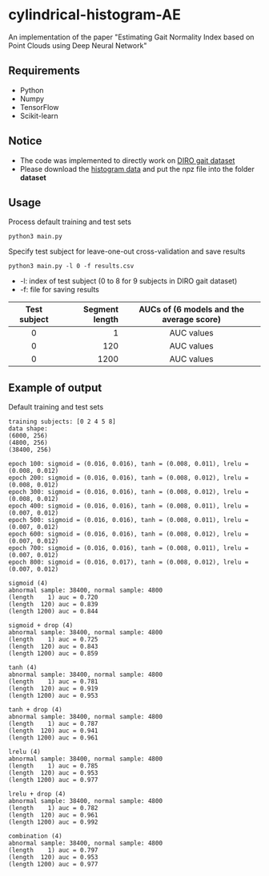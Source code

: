 # cylindrical-histogram-AE
An implementation of the paper "Estimating Gait Normality Index based on Point Clouds using Deep Neural Network"

## Requirements
* Python
* Numpy
* TensorFlow
* Scikit-learn

## Notice
* The code was implemented to directly work on [DIRO gait dataset](http://www-labs.iro.umontreal.ca/~labimage/GaitDataset/)
* Please download the [histogram data](http://www.iro.umontreal.ca/~labimage/GaitDataset) and put the npz file into the folder **dataset**

## Usage
Process default training and test sets
```
python3 main.py
```
Specify test subject for leave-one-out cross-validation and save results
```
python3 main.py -l 0 -f results.csv
```
* -l: index of test subject (0 to 8 for 9 subjects in DIRO gait dataset)
* -f: file for saving results

Test subject | Segment length | AUCs of (6 models and the average score)
:---: | ---: | :---:
 0 |    1 | AUC values
 0 |  120 | AUC values
 0 | 1200 | AUC values

## Example of output
Default training and test sets
```
training subjects: [0 2 4 5 8]
data shape:
(6000, 256)
(4800, 256)
(38400, 256)

epoch 100: sigmoid = (0.016, 0.016), tanh = (0.008, 0.011), lrelu = (0.008, 0.012)
epoch 200: sigmoid = (0.016, 0.016), tanh = (0.008, 0.012), lrelu = (0.008, 0.012)
epoch 300: sigmoid = (0.016, 0.016), tanh = (0.008, 0.012), lrelu = (0.008, 0.012)
epoch 400: sigmoid = (0.016, 0.016), tanh = (0.008, 0.011), lrelu = (0.007, 0.012)
epoch 500: sigmoid = (0.016, 0.016), tanh = (0.008, 0.011), lrelu = (0.007, 0.012)
epoch 600: sigmoid = (0.016, 0.016), tanh = (0.008, 0.012), lrelu = (0.007, 0.012)
epoch 700: sigmoid = (0.016, 0.016), tanh = (0.008, 0.011), lrelu = (0.007, 0.012)
epoch 800: sigmoid = (0.016, 0.017), tanh = (0.008, 0.012), lrelu = (0.007, 0.012)

sigmoid (4)
abnormal sample: 38400, normal sample: 4800
(length    1) auc = 0.720
(length  120) auc = 0.839
(length 1200) auc = 0.844

sigmoid + drop (4)
abnormal sample: 38400, normal sample: 4800
(length    1) auc = 0.725
(length  120) auc = 0.843
(length 1200) auc = 0.859

tanh (4)
abnormal sample: 38400, normal sample: 4800
(length    1) auc = 0.781
(length  120) auc = 0.919
(length 1200) auc = 0.953

tanh + drop (4)
abnormal sample: 38400, normal sample: 4800
(length    1) auc = 0.787
(length  120) auc = 0.941
(length 1200) auc = 0.961

lrelu (4)
abnormal sample: 38400, normal sample: 4800
(length    1) auc = 0.785
(length  120) auc = 0.953
(length 1200) auc = 0.977

lrelu + drop (4)
abnormal sample: 38400, normal sample: 4800
(length    1) auc = 0.782
(length  120) auc = 0.961
(length 1200) auc = 0.992

combination (4)
abnormal sample: 38400, normal sample: 4800
(length    1) auc = 0.797
(length  120) auc = 0.953
(length 1200) auc = 0.977
```
